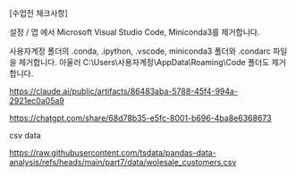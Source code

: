 [수업전 체크사항]

설정 / 앱 에서 Microsoft Visual Studio Code, Miniconda3를 제거합니다.

사용자계정 폴더의 .conda, .ipython, .vscode, miniconda3 폴더와 .condarc 파일을 제거합니다. 아울러 C:\Users\사용자계정\AppData\Roaming\Code 폴더도 제거합니다.




https://claude.ai/public/artifacts/86483aba-5788-45f4-994a-2921ec0a05a9




https://chatgpt.com/share/68d78b35-e5fc-8001-b696-4ba8e6368673



csv data



https://raw.githubusercontent.com/tsdata/pandas-data-analysis/refs/heads/main/part7/data/wolesale_customers.csv